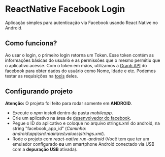 # ReactNative Facebook Login
Aplicação simples para autenticação via Facebook usando React Native no Android.

## Como funciona?
Ao usar o login, o primeiro login retorna um Token. Esse token contém as informações básicas do usuário e as permissões que o mesmo permitiu que o aplicativo acesse.
Com o token em mãos, utilizamos a [Graph API](https://developers.facebook.com/docs/graph-api/) do facebook para obter dados do usuário como Nome, Idade e etc. Podemos testar as requisições na [tools](https://developers.facebook.com/tools/explorer) deles.

## Configurando projeto
**Atenção:** O projeto foi feito para rodar somente em **ANDROID**.

- Execute o *npm install* dentro da pasta *mobileapp*.
- Crie um aplicativo na área de [desenvolvedor do facebook](https://developers.facebook.com/apps/).
- Pegue o ID do aplicativo e coloque no arquivo strings.xml do android, na string "facebook_app_id" (*Caminho: android\app\src\main\res\values\strings.xml*).
- Rode o projeto com *react-native run-android* (Você tem que ter um emulador configurado **ou** um smartphone Android conectado via USB com a **depuração USB** ativada).
